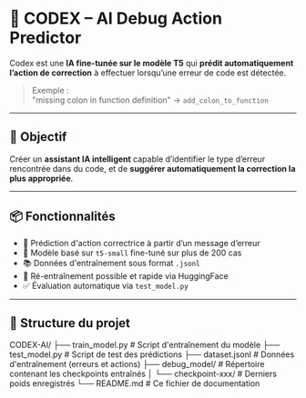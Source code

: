 # 🧠 CODEX – AI Debug Action Predictor

Codex est une **IA fine-tunée sur le modèle T5** qui **prédit automatiquement l’action de correction** à effectuer lorsqu’une erreur de code est détectée.  
> Exemple :  
> "missing colon in function definition" → `add_colon_to_function`

---

## 🚀 Objectif

Créer un **assistant IA intelligent** capable d’identifier le type d’erreur rencontrée dans du code, et de **suggérer automatiquement la correction la plus appropriée**.

---

## 📦 Fonctionnalités

- 🔮 Prédiction d'action correctrice à partir d’un message d’erreur
- 🧠 Modèle basé sur `t5-small` fine-tuné sur plus de 200 cas
- 📚 Données d'entraînement sous format `.jsonl`
- 🔁 Ré-entraînement possible et rapide via HuggingFace
- ✅ Évaluation automatique via `test_model.py`

---

## 📂 Structure du projet
CODEX-AI/ ├── train_model.py # Script d'entraînement du modèle ├── test_model.py # Script de test des prédictions ├── dataset.jsonl # Données d'entraînement (erreurs et actions) ├── debug_model/ # Répertoire contenant les checkpoints entraînés │ └── checkpoint-xxx/ # Derniers poids enregistrés └── README.md # Ce fichier de documentation

